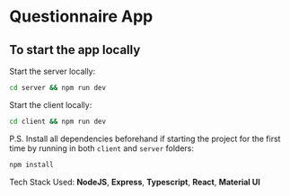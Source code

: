 # Questionnaire App

## To start the app locally

Start the server locally:

```bash
cd server && npm run dev
```

Start the client locally:

```bash
cd client && npm run dev
```

P.S. Install all dependencies beforehand if starting the project for the first time by running in both `client` and `server` folders:

```bash
npm install
```

Tech Stack Used: **NodeJS**, **Express**, **Typescript**, **React**, **Material UI**
